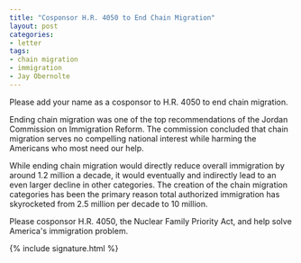 ```yaml
---
title: "Cosponsor H.R. 4050 to End Chain Migration"
layout: post
categories:
- letter
tags:
- chain migration
- immigration
- Jay Obernolte
---
```


Please add your name as a cosponsor to H.R. 4050 to end chain migration.

Ending chain migration was one of the top recommendations of the Jordan Commission on Immigration Reform. The commission concluded that chain migration serves no compelling national interest while harming the Americans who most need our help.

While ending chain migration would directly reduce overall immigration by around 1.2 million a decade, it would eventually and indirectly lead to an even larger decline in other categories. The creation of the chain migration categories has been the primary reason total authorized immigration has skyrocketed from 2.5 million per decade to 10 million.

Please cosponsor H.R. 4050, the Nuclear Family Priority Act, and help solve America's immigration problem.

{% include signature.html %}
